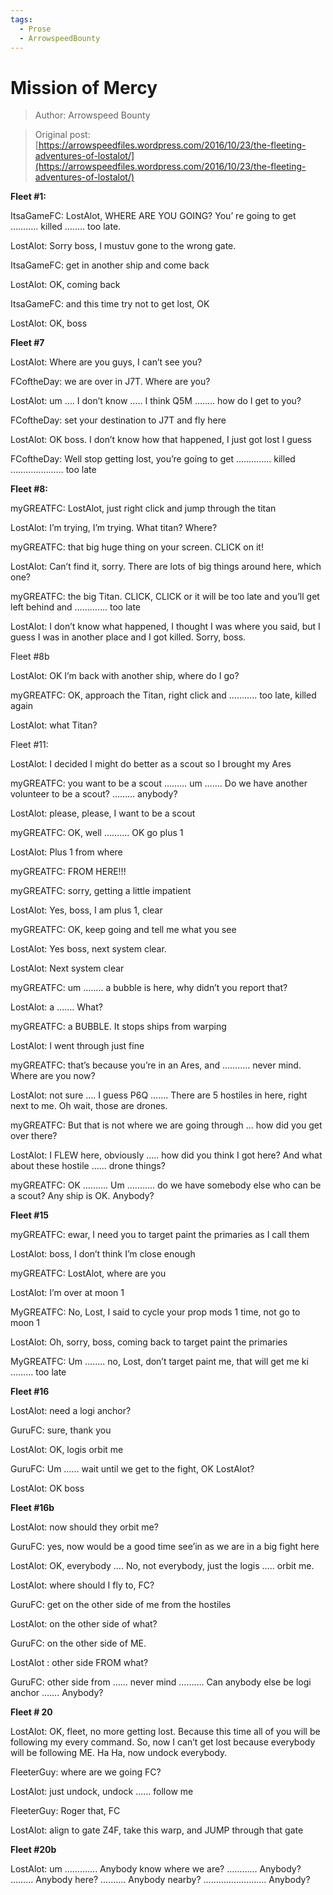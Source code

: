```yaml
---
tags:
  - Prose
  - ArrowspeedBounty
---
```


# Mission of Mercy

> Author: Arrowspeed Bounty

> Original post: [https://arrowspeedfiles.wordpress.com/2016/10/23/the-fleeting-adventures-of-lostalot/](https://arrowspeedfiles.wordpress.com/2016/10/23/the-fleeting-adventures-of-lostalot/)


**Fleet #1:**

ItsaGameFC: LostAlot, WHERE ARE YOU GOING? You’ re going to get ……….. killed ……..  too late.

LostAlot: Sorry boss, I mustuv gone to the wrong gate.

ItsaGameFC: get in another ship and come back

LostAlot: OK, coming back

ItsaGameFC: and this time try not to get lost, OK

LostAlot: OK, boss

**Fleet #7**

LostAlot: Where are you guys, I can’t see you?

FCoftheDay: we are over in J7T.   Where are you?

LostAlot: um …. I don’t know ….. I think Q5M …….. how do I get to you?

FCoftheDay: set your destination to J7T and fly here

LostAlot: OK boss.  I don’t know how that happened, I just got lost I guess

FCoftheDay: Well stop getting lost, you’re going to get ………….. killed ………………… too late

**Fleet #8:**

myGREATFC: LostAlot, just right click and jump through the titan

LostAlot: I’m trying, I’m trying. What titan? Where?

myGREATFC:  that big huge thing on your screen.  CLICK on it!

LostAlot: Can’t find it, sorry.  There are lots of big things around here, which one?

myGREATFC: the big Titan.  CLICK, CLICK or it will be too late and you’ll get left behind and …………. too late

LostAlot: I don’t know what happened, I thought I was where you said, but I guess I was in another place and I got killed.  Sorry, boss.

Fleet #8b

LostAlot: OK I’m back with another ship, where do I go?

myGREATFC: OK, approach the Titan, right click and ……….. too late, killed again

LostAlot: what Titan?

Fleet #11:

LostAlot: I decided I might do better as a scout so I brought my Ares

myGREATFC: you want to be a scout ……… um ……. Do we have another volunteer to be a scout? ……… anybody?

LostAlot: please, please, I want to be a scout

myGREATFC: OK, well ………. OK go plus 1

LostAlot: Plus 1 from where

myGREATFC: FROM HERE!!!

myGREATFC: sorry, getting a little impatient

LostAlot: Yes, boss, I am plus 1, clear

myGREATFC: OK, keep going and tell me what you see

LostAlot: Yes boss, next system clear.

LostAlot: Next system clear

myGREATFC: um …….. a bubble is here, why didn’t you report that?

LostAlot: a ……. What?

myGREATFC: a BUBBLE.  It stops ships from warping

LostAlot: I went through just fine

myGREATFC: that’s because you’re in an Ares, and ……….. never mind.  Where are you now?

LostAlot: not sure …. I guess P6Q ……. There are 5 hostiles in here, right next to me.  Oh wait, those are drones.

myGREATFC: But that is not where we are going through … how did you get over there?

LostAlot: I FLEW here, obviously ….. how did you think I got here?   And what about these hostile …… drone things?

myGREATFC: OK ………. Um ……….. do we have somebody else who can be a scout?  Any ship is OK.  Anybody?

**Fleet #15**

myGREATFC: ewar, I need you to target paint the primaries as I call them

LostAlot: boss, I don’t think I’m close enough

myGREATFC: LostAlot, where are you

LostAlot: I’m over at moon 1

MyGREATFC: No, Lost, I said to cycle your prop mods 1 time, not go to moon 1

LostAlot: Oh, sorry, boss, coming back to target paint the primaries

MyGREATFC: Um …….. no, Lost, don’t target paint me, that will get me ki ……… too late

**Fleet #16**

LostAlot: need a logi anchor?

GuruFC: sure, thank you

LostAlot: OK, logis orbit me

GuruFC: Um …… wait until we get to the fight, OK LostAlot?

LostAlot: OK boss

**Fleet #16b**

LostAlot: now should they orbit me?

GuruFC: yes, now would be a good time see’in as we are in a big fight here

LostAlot: OK, everybody …. No, not everybody, just the logis ….. orbit me.

LostAlot: where should I fly to, FC?

GuruFC: get on the other side of me from the hostiles

LostAlot: on the other side of what?

GuruFC: on the other side of ME.

LostAlot : other side FROM what?

GuruFC: other side from …… never mind ………. Can anybody else be logi anchor ……. Anybody?

**Fleet # 20**

LostAlot: OK, fleet, no more getting lost.  Because this time all of you will be following my every command.  So, now I can’t get lost because everybody will be following ME.  Ha Ha, now undock everybody.

FleeterGuy: where are we going FC?

LostAlot: just undock, undock …… follow me

FleeterGuy: Roger that, FC

LostAlot:  align to gate Z4F, take this warp, and JUMP through that gate

**Fleet #20b**

LostAlot: um …………. Anybody know where we are?  …………  Anybody?   ………  Anybody here?  ………. Anybody nearby?  …………………….   Anybody?